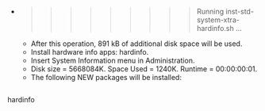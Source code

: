 * >>>>>>>>> Running inst-std-system-xtra-hardinfo.sh ...
  * After this operation, 891 kB of additional disk space will be used.
  * Install hardware info apps: hardinfo.
  * Insert System Information menu in Administration.
  * Disk size = 5668084K. Space Used = 1240K. Runtime = 00:00:00:01.
  * The following NEW packages will be installed:
  ```bash
hardinfo
  ```
